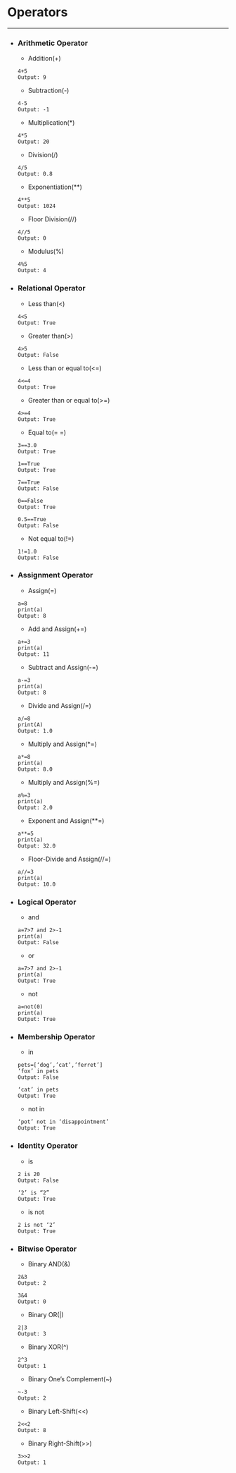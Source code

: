 # Operators
---

- ### Arithmetic Operator
  - Addition(+)
  ~~~~
  4+5
  Output: 9
  ~~~~
  - Subtraction(-)
  ~~~~
  4-5
  Output: -1
  ~~~~
  - Multiplication(*)
  ~~~~
  4*5
  Output: 20
  ~~~~
  - Division(/)
  ~~~~
  4/5
  Output: 0.8
  ~~~~
  - Exponentiation(**)
  ~~~~
  4**5
  Output: 1024
  ~~~~
  - Floor Division(//)
  ~~~~
  4//5
  Output: 0
  ~~~~
  - Modulus(%)
  ~~~~
  4%5
  Output: 4
  ~~~~
- ### Relational Operator
  - Less than(<)
  ~~~~
  4<5
  Output: True
  ~~~~
  - Greater than(>)
  ~~~~
  4>5
  Output: False
  ~~~~
  - Less than or equal to(<=)
  ~~~~
  4<=4
  Output: True
  ~~~~
  - Greater than or equal to(>=)
  ~~~~
  4>=4
  Output: True
  ~~~~
  - Equal to(= =)
  ~~~~
  3==3.0
  Output: True
  ~~~~
  ~~~~
  1==True
  Output: True
  ~~~~
  ~~~~
  7==True
  Output: False
  ~~~~
  ~~~~
  0==False
  Output: True
  ~~~~
  ~~~~
  0.5==True
  Output: False
  ~~~~
  - Not equal to(!=)
  ~~~~
  1!=1.0
  Output: False
  ~~~~
- ### Assignment Operator
  - Assign(=)
  ~~~~
  a=8
  print(a)
  Output: 8
  ~~~~
  - Add and Assign(+=)
  ~~~~
  a+=3
  print(a)
  Output: 11
  ~~~~
  - Subtract and Assign(-=)
  ~~~~
  a-=3
  print(a)
  Output: 8
  ~~~~
  - Divide and Assign(/=)
  ~~~~
  a/=8
  print(A)
  Output: 1.0
  ~~~~
  - Multiply and Assign(*=)
  ~~~~
  a*=8
  print(a)
  Output: 8.0
  ~~~~
  - Multiply and Assign(%=)
  ~~~~
  a%=3
  print(a)
  Output: 2.0
  ~~~~
  - Exponent and Assign(**=)
  ~~~~
  a**=5
  print(a)
  Output: 32.0
  ~~~~
  - Floor-Divide and Assign(//=)
  ~~~~
  a//=3
  print(a)
  Output: 10.0
  ~~~~
- ### Logical Operator
  - and
  ~~~~
  a=7>7 and 2>-1
  print(a)
  Output: False
  ~~~~
  - or
  ~~~~
  a=7>7 and 2>-1
  print(a)
  Output: True
  ~~~~
  - not
  ~~~~
  a=not(0)
  print(a)
  Output: True
  ~~~~
- ### Membership Operator
  - in
  ~~~~
  pets=[‘dog’,’cat’,’ferret’]
  ‘fox’ in pets
  Output: False
  ~~~~
  ~~~~
  ‘cat’ in pets
  Output: True
  ~~~~
  - not in
  ~~~~
  ‘pot’ not in ‘disappointment’
  Output: True
  ~~~~
- ### Identity Operator
  - is
  ~~~~
  2 is 20
  Output: False
  ~~~~
  ~~~~
  ‘2’ is “2”
  Output: True
  ~~~~
  - is not
  ~~~~
  2 is not ‘2’
  Output: True
  ~~~~
- ### Bitwise Operator
  - Binary AND(&)
  ~~~~
  2&3
  Output: 2
  ~~~~
  ~~~~
  3&4
  Output: 0
  ~~~~
  - Binary OR(|)
  ~~~~
  2|3
  Output: 3
  ~~~~
  - Binary XOR(^)
  ~~~~
  2^3
  Output: 1
  ~~~~
  - Binary One’s Complement(~)
  ~~~~
  ~-3
  Output: 2
  ~~~~
  - Binary Left-Shift(<<)
  ~~~~
  2<<2
  Output: 8
  ~~~~
  - Binary Right-Shift(>>)
  ~~~~
  3>>2
  Output: 1
  ~~~~